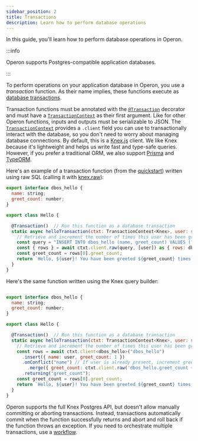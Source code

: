 ```yaml
---
sidebar_position: 2
title: Transactions
description: Learn how to perform database operations
---
```


In this guide, you'll learn how to perform database operations in Operon.

:::info

Operon supports Postgres-compatible application databases.

:::

To perform operations on your application database in Operon, you use a _transaction_ function.
As their name implies, these functions execute as [database transactions](https://en.wikipedia.org/wiki/Database_transaction).

Transaction functions must be annotated with the [`@Transaction`](../api-reference/decorators#transaction) decorator and must have a [`TransactionContext`](../api-reference/contexts#transactioncontextt) as their first argument.
Like for other Operon functions, inputs and outputs must be serializable to JSON.
The [`TransactionContext`](../api-reference/contexts#transactioncontextt) provides a `.client` field you can use to transactionally interact with the database, so you don't need to worry about managing database connections.
By default, this is a [Knex.js](https://knexjs.org/) client.
We like Knex because it's lightweight and helps us write fast and type-safe queries.
However, if you prefer a traditional ORM, we also support [Prisma](./using-prisma.md) and [TypeORM](./using-typeorm.md).

Here's an example of a transaction function (from the [quickstart](../getting-started/quickstart)) written using raw SQL (calling it with [knex.raw](https://knexjs.org/guide/raw.html)):

```javascript
export interface dbos_hello {
  name: string;
  greet_count: number;
}

export class Hello {

  @Transaction()  // Run this function as a database transaction
  static async helloTransaction(ctxt: TransactionContext<Knex>, user: string) {
    // Retrieve and increment the number of times this user has been greeted.
    const query = "INSERT INTO dbos_hello (name, greet_count) VALUES (?, 1) ON CONFLICT (name) DO UPDATE SET greet_count = dbos_hello.greet_count + 1 RETURNING greet_count;"
    const { rows } = await ctxt.client.raw(query, [user]) as { rows: dbos_hello[] };
    const greet_count = rows[0].greet_count;
    return `Hello, ${user}! You have been greeted ${greet_count} times.\n`;
  }
}
```

Here's the same function written using the Knex query builder:

```javascript

export interface dbos_hello {
  name: string;
  greet_count: number;
}

export class Hello {

  @Transaction()  // Run this function as a database transaction
  static async helloTransaction(ctxt: TransactionContext<Knex>, user: string) {
    // Retrieve and increment the number of times this user has been greeted.
    const rows = await ctxt.client<dbos_hello>("dbos_hello")
      .insert({ name: user, greet_count: 1 })
      .onConflict("name") // If user is already present, increment greet_count.
        .merge({ greet_count: ctxt.client.raw('dbos_hello.greet_count + 1') })
      .returning("greet_count");
    const greet_count = rows[0].greet_count;
    return `Hello, ${user}! You have been greeted ${greet_count} times.\n`;
  }
}
```
Operon supports the full Knex Postgres API, but doesn't allow manually committing or aborting transactions.
Instead, transactions automatically commit when the function successfully returns and abort and roll back if the function throws an exception.
If you need to orchestrate multiple transactions, use a [workflow](./workflow-tutorial).
